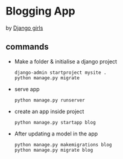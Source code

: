 # Blogging App 

by [Django girls](https://tutorial.djangogirls.org/en)

## commands

- Make a folder & initialise a django project
    ```shell
    django-admin startproject mysite .
    python manage.py migrate
    ```
- serve app
    ```shell
    python manage.py runserver
    ```
- create an app inside project
    ```shell
    python manage.py startapp blog
    ```
- After updating a model in the app
    ```shell
    python manage.py makemigrations blog
    python manage.py migrate blog
    ```